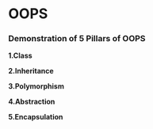 # OOPS


### Demonstration of 5 Pillars of OOPS

**1.Class**

**2.Inheritance**

**3.Polymorphism**

**4.Abstraction**

**5.Encapsulation**


